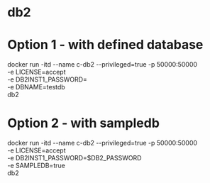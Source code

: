# db2
# Option 1 - with defined database
docker run -itd --name c-db2 --privileged=true -p 50000:50000 \
    -e LICENSE=accept \
    -e DB2INST1_PASSWORD=<password> \
    -e DBNAME=testdb \
    db2

# Option 2 - with sampledb
docker run -itd --name c-db2 --privileged=true -p 50000:50000 \
    -e LICENSE=accept \
    -e DB2INST1_PASSWORD=$DB2_PASSWORD \
    -e SAMPLEDB=true \
    db2
